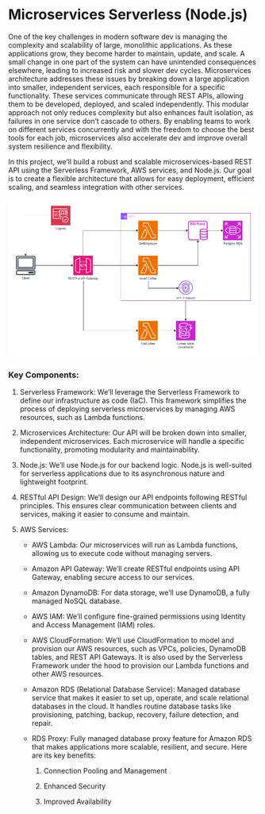 # Microservices Serverless (Node.js)

One of the key challenges in modern software dev is managing the complexity and scalability of large, monolithic applications. As these applications grow, they become harder to maintain, update, and scale. A small change in one part of the system can have unintended consequences elsewhere, leading to increased risk and slower dev cycles. Microservices architecture addresses these issues by breaking down a large application into smaller, independent services, each responsible for a specific functionality. These services communicate through REST APIs, allowing them to be developed, deployed, and scaled independently. This modular approach not only reduces complexity but also enhances fault isolation, as failures in one service don’t cascade to others. By enabling teams to work on different services concurrently and with the freedom to choose the best tools for each job, microservices also accelerate dev and improve overall system resilience and flexibility.

In this project, we’ll build a robust and scalable microservices-based REST API using the Serverless Framework, AWS services, and Node.js. Our goal is to create a flexible architecture that allows for easy deployment, efficient scaling, and seamless integration with other services.

![image](./assets/microservices-serverless.drawio.png)

### Key Components:

1. Serverless Framework: We’ll leverage the Serverless Framework to define our infrastructure as code (IaC). This framework simplifies the process of deploying serverless microservices by managing AWS resources, such as Lambda functions.

2. Microservices Architecture: Our API will be broken down into smaller, independent microservices. Each microservice will handle a specific functionality, promoting modularity and maintainability.

3. Node.js: We’ll use Node.js for our backend logic. Node.js is well-suited for serverless applications due to its asynchronous nature and lightweight footprint.

4. RESTful API Design: We’ll design our API endpoints following RESTful principles. This ensures clear communication between clients and services, making it easier to consume and maintain.

5. AWS Services:

   - AWS Lambda: Our microservices will run as Lambda functions, allowing us to execute code without managing servers.

   - Amazon API Gateway: We’ll create RESTful endpoints using API Gateway, enabling secure access to our services.

   - Amazon DynamoDB: For data storage, we’ll use DynamoDB, a fully managed NoSQL database.

   - AWS IAM: We’ll configure fine-grained permissions using Identity and Access Management (IAM) roles.

   - AWS CloudFormation: We’ll use CloudFormation to model and provision our AWS resources, such as VPCs, policies, DynamoDB tables, and REST API Gateways. It is also used by the Serverless Framework under the hood to provision our Lambda functions and other AWS resources.

   - Amazon RDS (Relational Database Service): Managed database service that makes it easier to set up, operate, and scale relational databases in the cloud. It handles routine database tasks like provisioning, patching, backup, recovery, failure detection, and repair.

   - RDS Proxy: Fully managed database proxy feature for Amazon RDS that makes applications more scalable, resilient, and secure. Here are its key benefits:

     1. Connection Pooling and Management

     2. Enhanced Security

     3. Improved Availability


